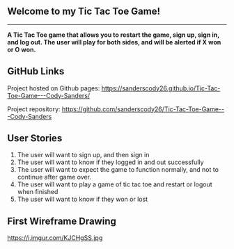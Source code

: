 ## **Welcome to my Tic Tac Toe Game!**
--------------------------------------
**A Tic Tac Toe game that allows you to restart the game, sign up, sign in, and log out. The user will play for both sides, and will be alerted if X won or O won.**

## **GitHub Links**
Project hosted on Github pages: https://sanderscody26.github.io/Tic-Tac-Toe-Game---Cody-Sanders/

Project repository: https://github.com/sanderscody26/Tic-Tac-Toe-Game---Cody-Sanders

## **User Stories**
1. The user will want to sign up, and then sign in
2. The user will want to know if they logged in and out successfully
3. The user will want to expect the game to function normally, and not to continue after game over.
4. The user will want to play a game of tic tac toe and restart or logout when finished
5. The user will want to know if they won or lost

## **First Wireframe Drawing**

https://i.imgur.com/KJCHgSS.jpg

